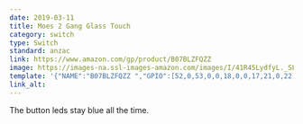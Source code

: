 ```yaml
---
date: 2019-03-11
title: Moes 2 Gang Glass Touch 
category: switch
type: Switch
standard: anzac
link: https://www.amazon.com/gp/product/B07BLZFQZZ
image: https://images-na.ssl-images-amazon.com/images/I/41R45LydfyL._SL1001_.jpg
template: '{"NAME":"B07BLZFQZZ ","GPIO":[52,0,53,0,0,18,0,0,17,21,0,22,54],"FLAG":0,"BASE":18}' 
link_alt: 
---
```

The button leds stay blue all the time.






